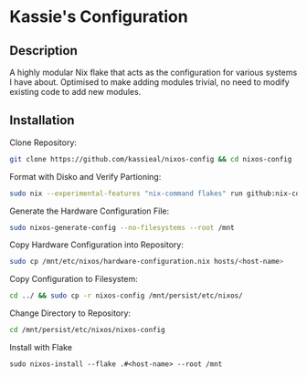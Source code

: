# Kassie's Configuration
## Description
A highly modular Nix flake that acts as the configuration for various systems I have about. Optimised to make adding modules trivial, no need to modify existing code to add new modules.

## Installation
Clone Repository:
```bash
git clone https://github.com/kassieal/nixos-config && cd nixos-config
```

Format with Disko and Verify Partioning:
```bash
sudo nix --experimental-features "nix-command flakes" run github:nix-community/disko/latest -- --mode disko hosts/<host-name>/disko.nix && lsblk
```

Generate the Hardware Configuration File:
```bash
sudo nixos-generate-config --no-filesystems --root /mnt
```

Copy Hardware Configuration into Repository:
```bash
sudo cp /mnt/etc/nixos/hardware-configuration.nix hosts/<host-name>
```

Copy Configuration to Filesystem:
```bash
cd ../ && sudo cp -r nixos-config /mnt/persist/etc/nixos/
```

Change Directory to Repository:
```bash
cd /mnt/persist/etc/nixos/nixos-config
```

Install with Flake
```
sudo nixos-install --flake .#<host-name> --root /mnt
```
